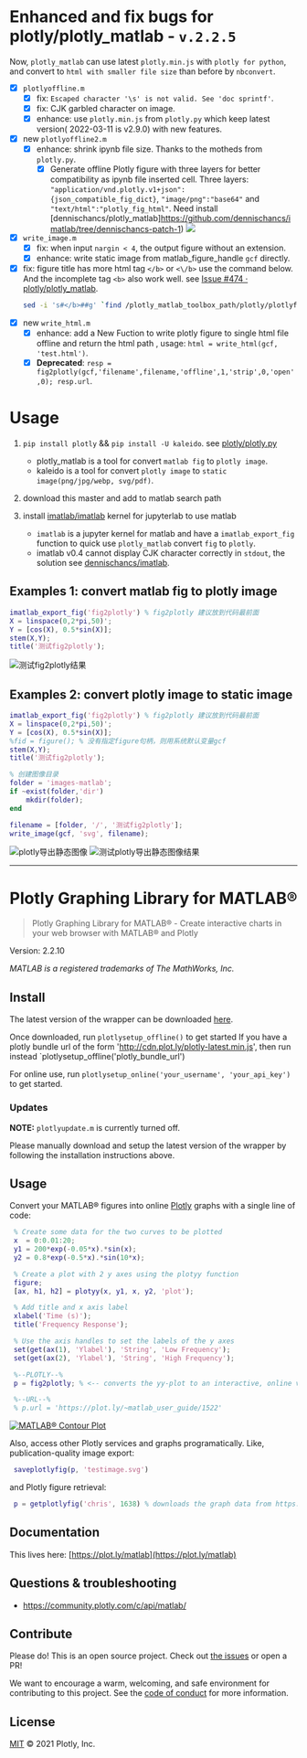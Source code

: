 # Enhanced and fix bugs for  plotly/plotly_matlab - `v.2.2.5`

Now, `plotly_matlab` can use latest `plotly.min.js` with `plotly for python`, and convert to `html with smaller file size` than before by `nbconvert`.

- [x] `plotlyoffline.m`
  - [x] fix: `Escaped character '\s' is not valid. See 'doc sprintf'`.
  - [x] fix: CJK garbled character on image.
  - [x] enhance: use `plotly.min.js` from `plotly.py` which keep latest version( 2022-03-11 is v2.9.0) with new features.
- [x] new `plotlyoffline2.m`
  - [x] enhance: shrink ipynb file size. Thanks to the motheds from `plotly.py`.
    - [x] Generate offline Plotly figure with three layers for better compatibility as ipynb file inserted cell. Three layers: `"application/vnd.plotly.v1+json": {json_compatible_fig_dict}`, `"image/png":"base64"` and `"text/html":"plotly_fig_html"`. Need install [dennischancs/plotly_matlab]https://github.com/dennischancs/imatlab/tree/dennischancs-patch-1) ![](https://images.weserv.nl?url=https://raw.githubusercontent.com/dennischancs/pic/main/img/202203120246485.png)
- [x] `write_image.m`
  - [x] fix: when input `nargin < 4`, the output figure without an extension.
  - [x] enhance: write static image from matlab_figure_handle `gcf` directly.
- [x] fix: figure title has more html tag `</b>` or `<\/b>` use the command below. And the incomplete tag `<b>` also work well. see [Issue #474 · plotly/plotly_matlab](https://github.com/plotly/plotly_matlab/issues/474).
     ```bash
     sed -i 's#</b>##g' `find /plotly_matlab_toolbox_path/plotly/plotlyfig_aux -name "*.m"`
     ```
- [x] new `write_html.m`
  - [x] enhance: add a New Fuction to write plotly figure to single html file offline and return the html path , usage: `html = write_html(gcf, 'test.html')`.
  - [x] **Deprecated**: `resp = fig2plotly(gcf,'filename',filename,'offline',1,'strip',0,'open',0); resp.url`.

# Usage

1. `pip install plotly` && `pip install -U kaleido`. see [plotly/plotly.py](https://github.com/plotly/plotly.py)
    - plotly_matlab is a tool for convert `matlab fig` to `plotly image`.
    - kaleido is a tool for convert `plotly image` to `static image(png/jpg/webp, svg/pdf)`.

2. download this master and add to matlab search path

3. install [imatlab/imatlab](https://github.com/imatlab/imatlab) kernel for jupyterlab to use matlab 
    - `imatlab` is a jupyter kernel for matlab  and have a `imatlab_export_fig` function to quick use `plotly_matlab` convert `fig` to `plotly`.
    - imatlab v0.4 cannot display CJK character correctly in `stdout`, the solution see [dennischancs/imatlab](https://github.com/dennischancs/imatlab).

## Examples 1: convert matlab fig to plotly image

```matlab
imatlab_export_fig('fig2plotly') % fig2plotly 建议放到代码最前面
X = linspace(0,2*pi,50)';
Y = [cos(X), 0.5*sin(X)];
stem(X,Y);
title('测试fig2plotly');
```

![测试fig2plotly结果](https://images.weserv.nl?url=https://raw.githubusercontent.com/dennischancs/pic/main/img/202203100459487.png)

## Examples 2: convert plotly image to static image 

```matlab
imatlab_export_fig('fig2plotly') % fig2plotly 建议放到代码最前面
X = linspace(0,2*pi,50)';
Y = [cos(X), 0.5*sin(X)];
%fid = figure(); % 没有指定figure句柄，则用系统默认变量gcf
stem(X,Y);
title('测试fig2plotly');

% 创建图像目录
folder = 'images-matlab';
if ~exist(folder,'dir')
    mkdir(folder);
end

filename = [folder, '/', '测试fig2plotly'];
write_image(gcf, 'svg', filename);
```

![plotly导出静态图像](https://images.weserv.nl?url=https://raw.githubusercontent.com/dennischancs/pic/main/img/202203100507633.png)
![测试plotly导出静态图像结果](https://images.weserv.nl?url=https://raw.githubusercontent.com/dennischancs/pic/main/img/202203100508154.svg)


-----------
# Plotly Graphing Library for MATLAB®

> Plotly Graphing Library for MATLAB® - Create interactive charts in your web browser with MATLAB® and Plotly

Version: 2.2.10

*MATLAB is a registered trademarks of The MathWorks, Inc.*

## Install

The latest version of the wrapper can be downloaded [here](https://github.com/plotly/MATLAB-Online/archive/master.zip).

Once downloaded, run `plotlysetup_offline()` to get started
If you have a plotly bundle url of the form 'http://cdn.plot.ly/plotly-latest.min.js', then run instead
`plotlysetup_offline('plotly_bundle_url')

For online use, run `plotlysetup_online('your_username', 'your_api_key')` to get started.

### Updates

**NOTE:** `plotlyupdate.m` is currently turned off.

Please manually download and setup the latest version
of the wrapper by following the installation instructions above.

## Usage

Convert your MATLAB® figures into online [Plotly](https://plot.ly) graphs with a single line of code:

```MATLAB
 % Create some data for the two curves to be plotted
 x  = 0:0.01:20;
 y1 = 200*exp(-0.05*x).*sin(x);
 y2 = 0.8*exp(-0.5*x).*sin(10*x);

 % Create a plot with 2 y axes using the plotyy function
 figure;
 [ax, h1, h2] = plotyy(x, y1, x, y2, 'plot');

 % Add title and x axis label
 xlabel('Time (s)');
 title('Frequency Response');

 % Use the axis handles to set the labels of the y axes
 set(get(ax(1), 'Ylabel'), 'String', 'Low Frequency');
 set(get(ax(2), 'Ylabel'), 'String', 'High Frequency');

 %--PLOTLY--%
 p = fig2plotly; % <-- converts the yy-plot to an interactive, online version.

 %--URL--%
 % p.url = 'https://plot.ly/~matlab_user_guide/1522'

```

[![MATLAB® Contour Plot](https://plot.ly/~matlab_user_guide/1522.png)](https://plot.ly/~matlab_user_guide/1522)

Also, access other Plotly services and graphs programatically. Like, publication-quality image export:

```MATLAB
 saveplotlyfig(p, 'testimage.svg')
```

and Plotly figure retrieval:

```MATLAB
 p = getplotlyfig('chris', 1638) % downloads the graph data from https://plot.ly/~chris/1638
```

## Documentation

This lives here: [https://plot.ly/matlab](https://plot.ly/matlab)

## Questions & troubleshooting

- https://community.plotly.com/c/api/matlab/

## Contribute

Please do! This is an open source project. Check out [the issues](https://github.com/plotly/MATLAB-Online/issues) or open a PR!

We want to encourage a warm, welcoming, and safe environment for contributing to this project. See the [code of conduct](CODE_OF_CONDUCT.md) for more information.

## License

[MIT](LICENSE) © 2021 Plotly, Inc.
